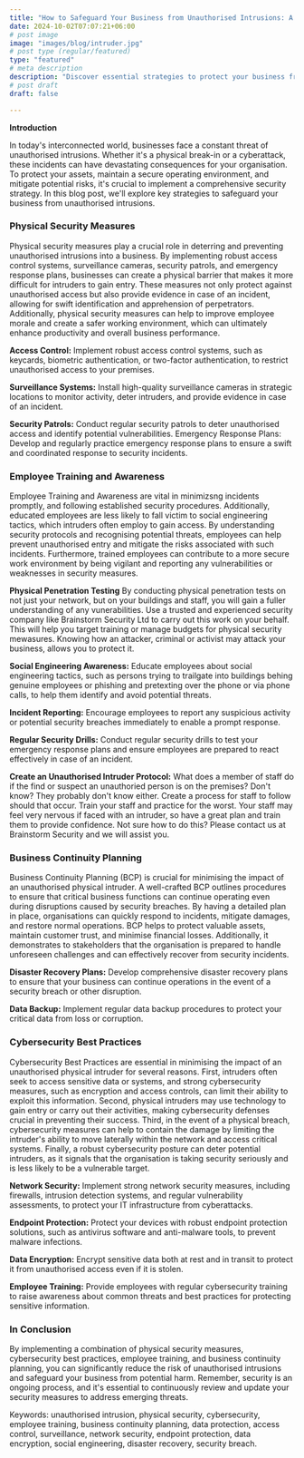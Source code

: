 ```yaml
---
title: "How to Safeguard Your Business from Unauthorised Intrusions: A Comprehensive Guide" 
date: 2024-10-02T07:07:21+06:00
# post image
image: "images/blog/intruder.jpg"
# post type (regular/featured)
type: "featured"
# meta description
description: "Discover essential strategies to protect your business from unauthorized intrusions, including physical security measures, Social Engineering and Physical Penetration Tests, Cybersecurity best practices, and employee training. Learn how to safeguard your assets and maintain a secure operating environment."
# post draft
draft: false

---
```


**Introduction**

In today's interconnected world, businesses face a constant threat of unauthorised intrusions. Whether it's a physical break-in or a cyberattack, these incidents can have devastating consequences for your organisation. To protect your assets, maintain a secure operating environment, and mitigate potential risks, it's crucial to implement a comprehensive security strategy. In this blog post, we'll explore key strategies to safeguard your business from unauthorised intrusions.

### Physical Security Measures

Physical security measures play a crucial role in deterring and preventing unauthorised intrusions into a business. By implementing robust access control systems, surveillance cameras, security patrols, and emergency response plans, businesses can create a physical barrier that makes it more difficult for intruders to gain entry. These measures not only protect against unauthorised access but also provide evidence in case of an incident, allowing for swift identification and apprehension of perpetrators. Additionally, physical security measures can help to improve employee morale and create a safer working environment, which can ultimately enhance productivity and overall business performance.

**Access Control:** Implement robust access control systems, such as keycards, biometric authentication, or two-factor authentication, to restrict unauthorised access to your premises.

**Surveillance Systems:** Install high-quality surveillance cameras in strategic locations to monitor activity, deter intruders, and provide evidence in case of an incident.

**Security Patrols:** Conduct regular security patrols to deter unauthorised access and identify potential vulnerabilities.
Emergency Response Plans: Develop and regularly practice emergency response plans to ensure a swift and coordinated response to security incidents.

### Employee Training and Awareness

Employee Training and Awareness are vital in minimizsng incidents promptly, and following established security procedures. Additionally, educated employees are less likely to fall victim to social engineering tactics, which intruders often employ to gain access. By understanding security protocols and recognising potential threats, employees can help prevent unauthorised entry and mitigate the risks associated with such incidents. Furthermore, trained employees can contribute to a more secure work environment by being vigilant and reporting any vulnerabilities or weaknesses in security measures.

**Physical Penetration Testing** By conducting physical penetration tests on not just your network, but on your buildings and staff, you will gain a fuller understanding of any vunerabilities. Use a trusted and experienced security company like Brainstorm Security Ltd to carry out this work on your behalf. This will help you target training or manage budgets for physical security mewasures. Knowing how an attacker, criminal or activist may attack your business, allows you to protect it. 

**Social Engineering Awareness:** Educate employees about social engineering tactics, such as persons trying to trailgate into buildings behing genuine employees or phishing and pretexting over the phone or via phone calls, to help them identify and avoid potential threats. 

**Incident Reporting:** Encourage employees to report any suspicious activity or potential security breaches immediately to enable a prompt response.

**Regular Security Drills:** Conduct regular security drills to test your emergency response plans and ensure employees are prepared to react effectively in case of an incident.

**Create an Unauthorised Intruder Protocol:** What does a member of staff do if the find or suspect an unauthoried person is on the premises? Don't know? They probably don't know either. Create a process for staff to follow should that occur. Train your staff and practice for the worst. Your staff may feel very nervous if faced with an intruder, so have a great plan and train them to provide confidence. Not sure how to do this? Please contact us at Brainstorm Security and we will assist you.

### Business Continuity Planning

Business Continuity Planning (BCP) is crucial for minimising the impact of an unauthorised physical intruder. A well-crafted BCP outlines procedures to ensure that critical business functions can continue operating even during disruptions caused by security breaches. By having a detailed plan in place, organisations can quickly respond to incidents, mitigate damages, and restore normal operations. BCP helps to protect valuable assets, maintain customer trust, and minimise financial losses. Additionally, it demonstrates to stakeholders that the organisation is prepared to handle unforeseen challenges and can effectively recover from security incidents.

**Disaster Recovery Plans:** Develop comprehensive disaster recovery plans to ensure that your business can continue operations in the event of a security breach or other disruption.

**Data Backup:** Implement regular data backup procedures to protect your critical data from loss or corruption.

### Cybersecurity Best Practices

Cybersecurity Best Practices are essential in minimising the impact of an unauthorised physical intruder for several reasons. First, intruders often seek to access sensitive data or systems, and strong cybersecurity measures, such as encryption and access controls, can limit their ability to exploit this information. Second, physical intruders may use technology to gain entry or carry out their activities, making cybersecurity defenses crucial in preventing their success. Third, in the event of a physical breach, cybersecurity measures can help to contain the damage by limiting the intruder's ability to move laterally within the network and access critical systems. Finally, a robust cybersecurity posture can deter potential intruders, as it signals that the organisation is taking security seriously and is less likely to be a vulnerable target.

**Network Security:** Implement strong network security measures, including firewalls, intrusion detection systems, and regular vulnerability assessments, to protect your IT infrastructure from cyberattacks.

**Endpoint Protection:** Protect your devices with robust endpoint protection solutions, such as antivirus software and anti-malware tools, to prevent malware infections.

**Data Encryption:** Encrypt sensitive data both at rest and in transit to protect it from unauthorised access even if it is stolen.

**Employee Training:** Provide employees with regular cybersecurity training to raise awareness about common threats and best practices for protecting sensitive information.

### In Conclusion

By implementing a combination of physical security measures, cybersecurity best practices, employee training, and business continuity planning, you can significantly reduce the risk of unauthorised intrusions and safeguard your business from potential harm. Remember, security is an ongoing process, and it's essential to continuously review and update your security measures to address emerging threats.




Keywords: unauthorised intrusion, physical security, cybersecurity, employee training, business continuity planning, data protection, access control, surveillance, network security, endpoint protection, data encryption, social engineering, disaster recovery, security breach.